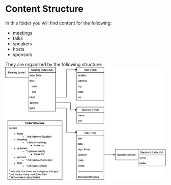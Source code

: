 # Content Structure

In this folder you will find content for the following:
- meetings
- talks
- speakers
- hosts
- sponsors

They are organized by the following structure:
![Data structure for the dsmJS Gatsby Site](./dsmjs-data-structure.png)
